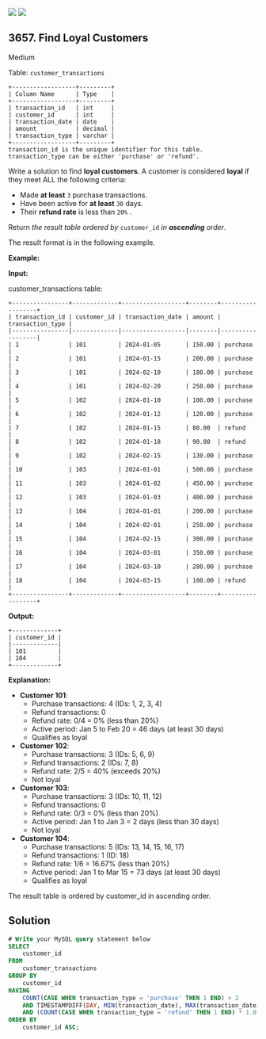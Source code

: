 [![](https://img.shields.io/github/stars/javadev/LeetCode-in-Kotlin?label=Stars&style=flat-square)](https://github.com/javadev/LeetCode-in-Kotlin)
[![](https://img.shields.io/github/forks/javadev/LeetCode-in-Kotlin?label=Fork%20me%20on%20GitHub%20&style=flat-square)](https://github.com/javadev/LeetCode-in-Kotlin/fork)

## 3657\. Find Loyal Customers

Medium

Table: `customer_transactions`

    +------------------+---------+
    | Column Name      | Type    |
    +------------------+---------+
    | transaction_id   | int     |
    | customer_id      | int     |
    | transaction_date | date    |
    | amount           | decimal |
    | transaction_type | varchar |
    +------------------+---------+
    transaction_id is the unique identifier for this table. transaction_type can be either 'purchase' or 'refund'. 

Write a solution to find **loyal customers**. A customer is considered **loyal** if they meet ALL the following criteria:

*   Made **at least** `3` purchase transactions.
*   Have been active for **at least** `30` days.
*   Their **refund rate** is less than `20%` .

Return _the result table ordered by_ `customer_id` _in **ascending** order_.

The result format is in the following example.

**Example:**

**Input:**

customer\_transactions table:

    +----------------+-------------+------------------+--------+------------------+
    | transaction_id | customer_id | transaction_date | amount | transaction_type |
    |----------------|-------------|------------------|--------|------------------|
    | 1              | 101         | 2024-01-05       | 150.00 | purchase         |
    | 2              | 101         | 2024-01-15       | 200.00 | purchase         |
    | 3              | 101         | 2024-02-10       | 180.00 | purchase         |
    | 4              | 101         | 2024-02-20       | 250.00 | purchase         |
    | 5              | 102         | 2024-01-10       | 100.00 | purchase         |
    | 6              | 102         | 2024-01-12       | 120.00 | purchase         |
    | 7              | 102         | 2024-01-15       | 80.00  | refund           |
    | 8              | 102         | 2024-01-18       | 90.00  | refund           |
    | 9              | 102         | 2024-02-15       | 130.00 | purchase         |
    | 10             | 103         | 2024-01-01       | 500.00 | purchase         |
    | 11             | 103         | 2024-01-02       | 450.00 | purchase         |
    | 12             | 103         | 2024-01-03       | 400.00 | purchase         |
    | 13             | 104         | 2024-01-01       | 200.00 | purchase         |
    | 14             | 104         | 2024-02-01       | 250.00 | purchase         |
    | 15             | 104         | 2024-02-15       | 300.00 | purchase         |
    | 16             | 104         | 2024-03-01       | 350.00 | purchase         |
    | 17             | 104         | 2024-03-10       | 280.00 | purchase         |
    | 18             | 104         | 2024-03-15       | 100.00 | refund           |
    +----------------+-------------+------------------+--------+------------------+


**Output:**

    +-------------+
    | customer_id |
    |-------------|
    | 101         |
    | 104         |
    +-------------+

**Explanation:**

*   **Customer 101**:
    *   Purchase transactions: 4 (IDs: 1, 2, 3, 4)
    *   Refund transactions: 0
    *   Refund rate: 0/4 = 0% (less than 20%)
    *   Active period: Jan 5 to Feb 20 = 46 days (at least 30 days)
    *   Qualifies as loyal
*   **Customer 102**:
    *   Purchase transactions: 3 (IDs: 5, 6, 9)
    *   Refund transactions: 2 (IDs: 7, 8)
    *   Refund rate: 2/5 = 40% (exceeds 20%)
    *   Not loyal
*   **Customer 103**:
    *   Purchase transactions: 3 (IDs: 10, 11, 12)
    *   Refund transactions: 0
    *   Refund rate: 0/3 = 0% (less than 20%)
    *   Active period: Jan 1 to Jan 3 = 2 days (less than 30 days)
    *   Not loyal
*   **Customer 104**:
    *   Purchase transactions: 5 (IDs: 13, 14, 15, 16, 17)
    *   Refund transactions: 1 (ID: 18)
    *   Refund rate: 1/6 = 16.67% (less than 20%)
    *   Active period: Jan 1 to Mar 15 = 73 days (at least 30 days)
    *   Qualifies as loyal

The result table is ordered by customer\_id in ascending order.

## Solution

```sql
# Write your MySQL query statement below
SELECT 
    customer_id
FROM 
    customer_transactions
GROUP BY 
    customer_id
HAVING 
    COUNT(CASE WHEN transaction_type = 'purchase' THEN 1 END) > 2
    AND TIMESTAMPDIFF(DAY, MIN(transaction_date), MAX(transaction_date)) > 29
    AND (COUNT(CASE WHEN transaction_type = 'refund' THEN 1 END) * 1.0 / COUNT(*)) < 0.2
ORDER BY 
    customer_id ASC;
```
